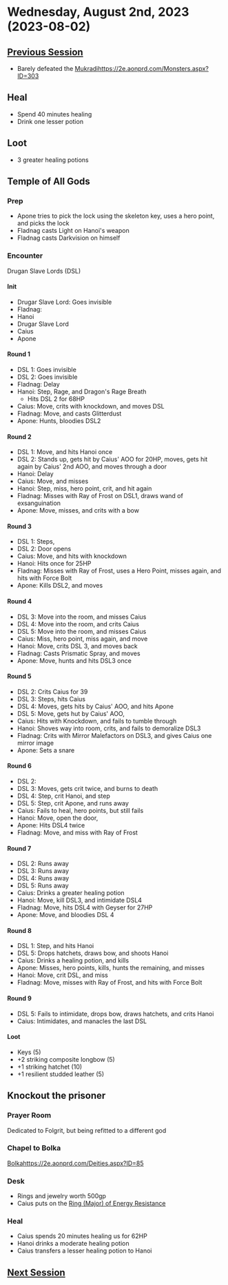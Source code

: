 # Wednesday, August 2nd, 2023 (2023-08-02)

## [Previous Session](./2023-07-26.md)

- Barely defeated the [Mukradi](https://2e.aonprd.com/Monsters.aspx?ID=303)https://2e.aonprd.com/Monsters.aspx?ID=303

## Heal

- Spend 40 minutes healing
- Drink one lesser potion

## Loot

- 3 greater healing potions

## Temple of All Gods

### Prep

- Apone tries to pick the lock using the skeleton key, uses a hero point, and picks the lock
- Fladnag casts Light on Hanoi's weapon
- Fladnag casts Darkvision on himself

### Encounter

Drugan Slave Lords (DSL)

#### Init

- Drugar Slave Lord: Goes invisible
- Fladnag: 
- Hanoi
- Drugar Slave Lord
- Caius
- Apone

#### Round 1

- DSL 1: Goes invisible
- DSL 2: Goes invisible
- Fladnag: Delay
- Hanoi: Step, Rage, and Dragon's Rage Breath
   - Hits DSL 2 for 68HP
- Caius: Move, crits with knockdown, and moves DSL
- Fladnag: Move, and casts Glitterdust
- Apone: Hunts, bloodies DSL2

#### Round 2

- DSL 1: Move, and hits Hanoi once
- DSL 2: Stands up, gets hit by Caius' AOO for 20HP, moves, gets hit again by Caius' 2nd AOO, and moves through a door
- Hanoi: Delay
- Caius: Move, and misses
- Hanoi: Step, miss, hero point, crit, and hit again
- Fladnag: Misses with Ray of Frost on DSL1, draws wand of exsanguination
- Apone: Move, misses, and crits with a bow

#### Round 3

- DSL 1: Steps, 
- DSL 2: Door opens
- Caius: Move, and hits with knockdown
- Hanoi: Hits once for 25HP
- Fladnag: Misses with Ray of Frost, uses a Hero Point, misses again, and hits with Force Bolt
- Apone: Kills DSL2, and moves

#### Round 4

- DSL 3: Move into the room, and misses Caius
- DSL 4: Move into the room, and crits Caius
- DSL 5: Move into the room, and misses Caius
- Caius: Miss, hero point, miss again, and move
- Hanoi: Move, crits DSL 3, and moves back
- Fladnag: Casts Prismatic Spray, and moves
- Apone: Move, hunts and hits DSL3 once

#### Round 5

- DSL 2: Crits Caius for 39
- DSL 3: Steps, hits Caius 
- DSL 4: Moves, gets hits by Caius' AOO, and hits Apone 
- DSL 5: Move, gets hut by Caius' AOO, 
- Caius: Hits with Knockdown, and fails to tumble through
- Hanoi: Shoves way into room, crits, and fails to demoralize DSL3
- Fladnag: Crits with Mirror Malefactors on DSL3, and gives Caius one mirror image
- Apone: Sets a snare

#### Round 6

- DSL 2: 
- DSL 3: Moves, gets crit twice, and burns to death
- DSL 4: Step, crit Hanoi, and step
- DSL 5: Step, crit Apone, and runs away
- Caius: Fails to heal, hero points, but still fails
- Hanoi: Move, open the door, 
- Apone: Hits DSL4 twice
- Fladnag: Move, and miss with Ray of Frost

#### Round 7

- DSL 2: Runs away
- DSL 3: Runs away
- DSL 4: Runs away
- DSL 5: Runs away
- Caius: Drinks a greater healing potion
- Hanoi: Move, kill DSL3, and intimidate DSL4
- Fladnag: Move, hits DSL4 with Geyser for 27HP
- Apone: Move, and bloodies DSL 4

#### Round 8

- DSL 1: Step, and hits Hanoi
- DSL 5: Drops hatchets, draws bow, and shoots Hanoi
- Caius: Drinks a healing potion, and kills 
- Apone: Misses, hero points, kills, hunts the remaining, and misses
- Hanoi: Move, crit DSL, and miss
- Fladnag: Move, misses with Ray of Frost, and hits with Force Bolt

#### Round 9

- DSL 5: Fails to intimidate, drops bow, draws hatchets, and crits Hanoi
- Caius: Intimidates, and manacles the last DSL

#### Loot

- Keys (5)
- +2 striking composite longbow (5)
- +1 striking hatchet (10)
- +1 resilient studded leather (5)

## Knockout the prisoner

### Prayer Room

Dedicated to Folgrit, but being refitted to a different god

### Chapel to Bolka

[Bolka](https://2e.aonprd.com/Deities.aspx?ID=85)https://2e.aonprd.com/Deities.aspx?ID=85

### Desk

- Rings and jewelry worth 500gp
- Caius puts on the [Ring (Major) of Energy Resistance](https://2e.aonprd.com/Equipment.aspx?ID=455)

### Heal

- Caius spends 20 minutes healing us for 62HP
- Hanoi drinks a moderate healing potion
- Caius transfers a lesser healing potion to Hanoi

## [Next Session](./2023-XX-XX.md)
